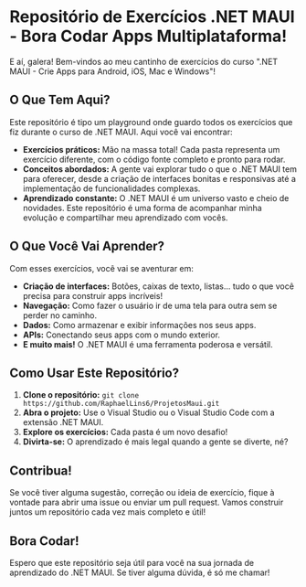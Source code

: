 ﻿# Repositório de Exercícios .NET MAUI - Bora Codar Apps Multiplataforma! 

E aí, galera!  Bem-vindos ao meu cantinho de exercícios do curso ".NET MAUI - Crie Apps para Android, iOS, Mac e Windows"! ️

## O Que Tem Aqui? 

Este repositório é tipo um playground onde guardo todos os exercícios que fiz durante o curso de .NET MAUI. Aqui você vai encontrar:

* **Exercícios práticos:** Mão na massa total! Cada pasta representa um exercício diferente, com o código fonte completo e pronto para rodar.
* **Conceitos abordados:** A gente vai explorar tudo o que o .NET MAUI tem para oferecer, desde a criação de interfaces bonitas e responsivas até a implementação de funcionalidades complexas.
* **Aprendizado constante:** O .NET MAUI é um universo vasto e cheio de novidades. Este repositório é uma forma de acompanhar minha evolução e compartilhar meu aprendizado com vocês.

## O Que Você Vai Aprender? 

Com esses exercícios, você vai se aventurar em:

* **Criação de interfaces:** Botões, caixas de texto, listas... tudo o que você precisa para construir apps incríveis!
* **Navegação:** Como fazer o usuário ir de uma tela para outra sem se perder no caminho.
* **Dados:** Como armazenar e exibir informações nos seus apps.
* **APIs:** Conectando seus apps com o mundo exterior.
* **E muito mais!** O .NET MAUI é uma ferramenta poderosa e versátil.

## Como Usar Este Repositório? ️

1.  **Clone o repositório:** `git clone https://github.com/RaphaelLins6/ProjetosMaui.git`
2.  **Abra o projeto:** Use o Visual Studio ou o Visual Studio Code com a extensão .NET MAUI.
3.  **Explore os exercícios:** Cada pasta é um novo desafio!
4.  **Divirta-se:** O aprendizado é mais legal quando a gente se diverte, né?

## Contribua! 

Se você tiver alguma sugestão, correção ou ideia de exercício, fique à vontade para abrir uma issue ou enviar um pull request. Vamos construir juntos um repositório cada vez mais completo e útil!

## Bora Codar! 

Espero que este repositório seja útil para você na sua jornada de aprendizado do .NET MAUI. Se tiver alguma dúvida, é só me chamar!